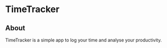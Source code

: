 # TimeTracker
## About 
TimeTracker is a simple app to log your time and analyse your productivity.

